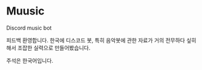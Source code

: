 # Muusic
Discord music bot

피드백 환영합니다. 
한국에 디스코드 봇, 특히 음악봇에 관한 자료가 거의 전무하다 싶히 해서 조잡한 실력으로 만들어봤습니다.

주석은 한국어입니다.

